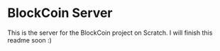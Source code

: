 # BlockCoin Server
This is the server for the BlockCoin project on Scratch. 
I will finish this readme soon :)
